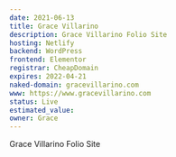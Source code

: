 ```yaml
---
date: 2021-06-13
title: Grace Villarino
description: Grace Villarino Folio Site
hosting: Netlify
backend: WordPress
frontend: Elementor
registrar: CheapDomain
expires: 2022-04-21
naked-domain: gracevillarino.com
www: https://www.gracevillarino.com
status: Live
estimated_value:
owner: Grace
---
```


Grace Villarino Folio Site

